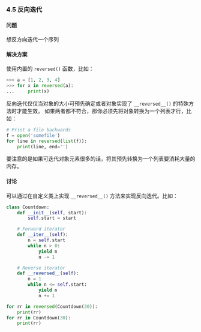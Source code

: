 ### 4.5 反向迭代

#### 问题

想反方向迭代一个序列

#### 解决方案

使用内置的 `reversed()` 函数，比如：

```python
>>> a = [1, 2, 3, 4]
>>> for x in reversed(a):
...     print(x)
```

反向迭代仅仅当对象的大小可预先确定或者对象实现了 `__reversed__()` 的特殊方法时才能生效。 如果两者都不符合，那你必须先将对象转换为一个列表才行，比如：

```python
# Print a file backwards
f = open('somefile')
for line in reversed(list(f)):
    print(line, end='')
```

要注意的是如果可迭代对象元素很多的话，将其预先转换为一个列表要消耗大量的内存。

#### 讨论

可以通过在自定义类上实现 `__reversed__()` 方法来实现反向迭代。比如：

```python
class Countdown:
    def __init__(self, start):
        self.start = start

    # Forward iterator
    def __iter__(self):
        n = self.start
        while n > 0:
            yield n
            n -= 1

    # Reverse iterator
    def __reversed__(self):
        n = 1
        while n <= self.start:
            yield n
            n += 1

for rr in reversed(Countdown(30)):
    print(rr)
for rr in Countdown(30):
    print(rr)
```

